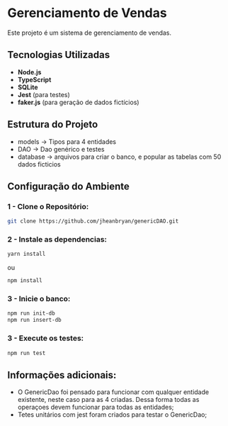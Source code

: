 # Gerenciamento de Vendas

Este projeto é um sistema de gerenciamento de vendas.

## Tecnologias Utilizadas

- **Node.js**
- **TypeScript**
- **SQLite**
- **Jest** (para testes)
- **faker.js** (para geração de dados fictícios)

## Estrutura do Projeto
- models -> Tipos para 4 entidades
- DAO -> Dao genérico e testes
- database -> arquivos para criar o banco, e popular as tabelas com 50 dados ficticios

## Configuração do Ambiente

### 1 - Clone o Repositório:

```sh
git clone https://github.com/jheanbryan/genericDAO.git
```

### 2 - Instale as dependencias:
```sh
yarn install
```

ou

```sh
npm install
```

### 3 - Inicie o banco:
```sh
npm run init-db
npm run insert-db
```
### 3 - Execute os testes:
```sh
npm run test
```


## Informações adicionais:
- O GenericDao foi pensado para funcionar com qualquer entidade existente, neste caso para as 4 criadas. Dessa forma todas as operaçoes devem funcionar para todas as entidades;
- Tetes unitários com jest foram criados para testar o GenericDao;
